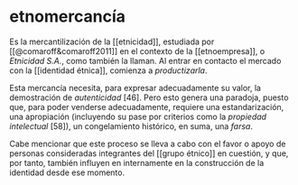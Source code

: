 # etnomercancía
Es la mercantilización de la [[etnicidad]], estudiada por [[@comaroff&comaroff2011]] en el contexto de la [[etnoempresa]], o *Etnicidad S.A.*, como también la llaman. Al entrar en contacto el mercado con la [[identidad étnica]], comienza a *productizarla*.

Esta mercancía necesita, para expresar adecuadamente su valor, la demostración de *autenticidad* [46]. Pero esto genera una paradoja, puesto que, para poder venderse adecuadamente, requiere una estandarización, una apropiación (incluyendo su pase por criterios como la *propiedad intelectual* [58]), un congelamiento histórico, en suma, una *farsa*.

Cabe mencionar que este proceso se lleva a cabo con el favor o apoyo de personas consideradas integrantes del [[grupo étnico]] en cuestión, y que, por tanto, también influyen en internamente en la construcción de la identidad desde ese momento.
